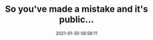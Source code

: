 ---
date: 2021-01-30 06:56:11
link:
  source: pocket
  source_url: https://getpocket.com
  text: So you've made a mistake and it's public...
  url: https://meta.wikimedia.org/wiki/So_you%27ve_made_a_mistake_and_it%27s_public...
source: pocket
syndicated:
- type: pocket
  url: https://meta.wikimedia.org/wiki/So_you%27ve_made_a_mistake_and_it%27s_public...
- type: mastodon
  url: https://mastodon.technology/users/roytang/statuses/105643377930625795
- type: twitter
  url: https://twitter.com/roytang/statuses/1355410503376330754/
title: So you've made a mistake and it's public...
---